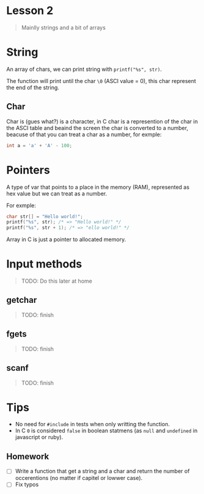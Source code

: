Lesson 2
========
> Mainlly strings and a bit of arrays

# String
An array of chars, we can print string with `printf("%s", str)`.

The function will print until the char `\0` (ASCI value = 0), this char represent the end of the string.

## Char
Char is (gues what?) is a character, in C char is a represention of the char in the ASCI table and beaind the screen the char is converted to a number, beacuse of that you can treat a char as a number, for exmple:

```c
int a = 'a' + 'A' - 100;
```

# Pointers
A type of var that points to a place in the memory (RAM), represented as hex value but we can treat as a number.

For exmple:
```c
char str[] = "Hello world!";
printf("%s", str); /* => "Hello world!" */
printf("%s", str + 1); /* => "ello world!" */
```

Array in C is just a pointer to allocated memory.

# Input methods
> TODO: Do this later at home
## getchar
> TODO: finish
## fgets
> TODO: finish
## scanf
> TODO: finish

# Tips
* No need for `#include` in tests when only writting the function.
* In C `0` is considered `false` in boolean statmens (as `null` and `undefined` in javascript or ruby).

## Homework
* [ ] Write a function that get a string and a char and return the number of occerentions (no matter if capitel or lowwer case).
* [ ] Fix typos
